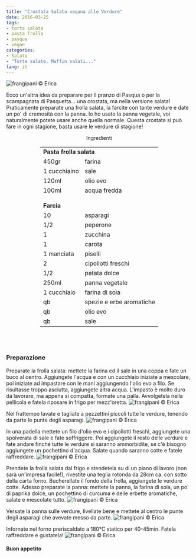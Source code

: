 ```yaml
---
title: "Crostata Salata vegana alle Verdure"
date: 2016-03-25
tags:
- torta salata
- pasta frolla
- pasqua
- vegan
categories:
- Salato
- "Torte salate, Muffin salati..."
lang: it
---
```

![](header.jpg "frangipani © Erica")

Ecco un'altra idea da preparare per il pranzo di Pasqua o per la scampagnata di Pasquetta... una crostata, ma nella versione salata! Praticamente preparate una frolla salata, la farcite con tante verdure e date un po' di cremosità con la panna. Io ho usato la panna vegetale, voi naturalmente potete usare anche quella normale. Questa crostata si può fare in ogni stagione, basta usare le verdure di stagione!

<div id="wrapper" style="text-align: center">
  <div id="yourdiv" style="display: inline-block;">
    <div class="ingredients">
      <div class="ingredients-title">Ingredienti</div>
      <table>
        <tbody>
          <tr>
            <td colspan="2"><b>Pasta frolla salata</b></td>
          </tr>
          <tr>
            <td>450gr</td>
            <td>farina</td>
          </tr>
          <tr>
            <td>1 cucchiaino</td>
            <td>sale</td>
          </tr>
          <tr>
            <td>120ml</td>
            <td>olio evo</td>
          </tr>
          <tr>
            <td>100ml</td>
            <td>acqua fredda</td>
          </tr>
          <tr style="height: 15px;"></tr>
          <tr>          
            <td colspan="2"><b>Farcia</b></td>
          </tr>
          <tr>
            <td>10</td>
            <td>asparagi</td>
          </tr>
          <tr>
            <td>1/2</td>
            <td>peperone</td>
          </tr>
          <tr>
            <td>1</td>
            <td>zucchina</td>
          </tr>
          <tr>
            <td>1</td>
            <td>carota</td>
          </tr>
          <tr>
            <td>1 manciata</td>
            <td>piselli</td>
          </tr>
          <tr>
            <td>2</td>
            <td>cipollotti freschi</td>
          </tr>
          <tr>
            <td>1/2</td>
            <td>patata dolce</td>  
           </tr>
          <tr>
            <td>250ml</td>
            <td>panna vegetale</td>
          </tr>
          <tr>
            <td>1 cucchiaio</td>
            <td>farina di soia</td>
          </tr>
          <tr>
            <td>qb</td>
            <td>spezie e erbe aromatiche</td>
          </tr>
          <tr>
            <td>qb</td>
            <td>olio evo</td>
          </tr>
          <tr>
            <td>qb</td>
            <td>sale</td>  
          </tr>
        </tbody>
      </table>
      <br></br>
    </div>
  </div>
</div>


<h3>
  <font color="grey">
    <i class="fa fa-cogs"></i>
  </font> Preparazione
</h3>

Preparate la frolla salata: mettete la farina ed il sale in una coppa e fate un buco al centro. Aggiungete l'acqua e con un cucchiaio iniziate a mescolare, poi iniziate ad impastare con le mani aggiungendo l'olio evo a filo. Se risultasse troppo asciutta, aggiungete altra acqua. L'impasto è molto duro da lavorare, ma appena si compatta, formate una palla. Avvolgetela nella pellicola e fatela riposare in frigo per mezz'oretta.
![](impasto.jpg "frangipani © Erica")

Nel frattempo lavate e tagliate a pezzettini piccoli tutte le verdure, tenendo da parte le punte degli asparagi.
![](verdure.jpg "frangipani © Erica")

In una padella mettete un filo d'olio evo e i cipollotti freschi, aggiungete una spolverata di sale e fate soffriggere. Poi aggiungete il resto delle verdure e fate andare finché tutte le verdure si saranno ammorbidite, se c'è bisogno aggiungete un pochettino d'acqua. Salate quando saranno cotte e fatele raffreddare.
![](verdurecotte.jpg "frangipani © Erica")

Prendete la frolla salata dal frigo e stendetela su di un piano di lavoro (non sarà un'impresa facile!), rivestite una teglia rotonda da 28cm ca. con sotto della carta forno. Bucherellate il fondo della frolla, aggiungete le verdure cotte. Adesso preparate la panna: mettete la panna, la farina di soia, un po' di paprika dolce, un pochettino di curcuma e delle erbette aromatiche, salate e mescolate tutto.
![](panna.jpg "frangipani © Erica")

Versate la panna sulle verdure, livellate bene e mettete al centro le punte degli asparagi che avevate messo da parte.
![](teglia.jpg "frangipani © Erica")

Infornate nel forno preriscaldato a 180°C statico per 40-45min. Fatela raffreddare e gustatela!
![](risultato.jpg "frangipani © Erica")


<h4>Buon appetito
  <font color="red">
    <i class="fa fa-smile-o"></i>
  </font>
</h4>
